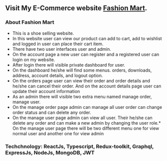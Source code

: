 ## Visit My E-Commerce website [Fashion Mart](https://fashionmart.netlify.app/).

### About Fashion Mart

* This is a shoe selling website.
* In this website user can view our product can add to cart, add to wishlist and logged in user can place their cart item.
* There have two user interfaces user and admin.
* On the account page a new user can register and a registered user can login on my website.
* After login there will visible private dashboard for user.
* On the dashboard he/she will find some menus. orders, downloads, address, account details, and logout option.
* On the orders page user can view their order and order details and he/she can cancel their order. And on the account details page user can update their account information
* As an admin there will visible two extra menu named manage order, manage user.
* On the manage order page admin can manage all user order can change order status and can delete any order.
* On the manage user page admin can view all user. Their he/she can delete any order and can make a new admin by changing the user role.* On the manage user page there will be two different menu one for view normal user and another one for view admin

### Techchnology: ReactJs, Typescript, Redux-toolkit, Graphql, ExpressJs, NodeJs, MongoDB, JWT